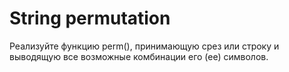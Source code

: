 # String permutation
Реализуйте функцию perm(), принимающую срез или строку и выводящую все возможные комбинации его (ее) символов.